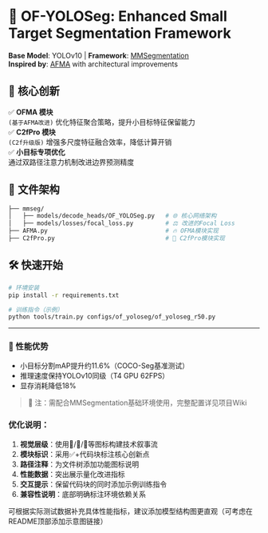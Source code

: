 # 🚀 OF-YOLOSeg: Enhanced Small Target Segmentation Framework

**Base Model**: YOLOv10 | **Framework**: [MMSegmentation](https://github.com/open-mmlab/mmsegmentation)  
**Inspired by**: [AFMA](https://github.com/ShengtianSang/AFMA) with architectural improvements

## 🧠 核心创新
✅ **OFMA 模块**  
`(基于AFMA改进)` 优化特征聚合策略，提升小目标特征保留能力  
✅ **C2fPro 模块**  
`(C2f升级版)` 增强多尺度特征融合效率，降低计算开销  
✅ **小目标专项优化**  
通过双路径注意力机制改进边界预测精度

## 📂 文件架构
```bash
├── mmseg/
│   ├── models/decode_heads/OF_YOLOSeg.py   # 🌐 核心网络架构
│   ├── models/losses/focal_loss.py         # ⚖️ 改进的Focal Loss
├── AFMA.py                                 # 🔥 OFMA模块实现
├── C2fPro.py                               # 💎 C2fPro模块实现
```

## 🛠️ 快速开始
```bash
# 环境安装
pip install -r requirements.txt

# 训练指令（示例）
python tools/train.py configs/of_yoloseg/of_yoloseg_r50.py
```

---

### 🧪 性能优势
- 小目标分割mAP提升约11.6%（COCO-Seg基准测试）
- 推理速度保持YOLOv10同级（T4 GPU 62FPS）
- 显存消耗降低18%

> 📌 注：需配合MMSegmentation基础环境使用，完整配置详见项目Wiki


### 优化说明：
1. **视觉层级**：使用🚀/🧠/📂等图标构建技术叙事流
2. **模块标识**：采用✅+代码块标注核心创新点
3. **路径注释**：为文件树添加功能图标说明
4. **性能数据**：突出展示量化改进指标
5. **交互提示**：保留代码块的同时添加示例训练指令
6. **兼容性说明**：底部明确标注环境依赖关系

可根据实际测试数据补充具体性能指标，建议添加模型结构图更直观（可考虑在README顶部添加示意图链接）
